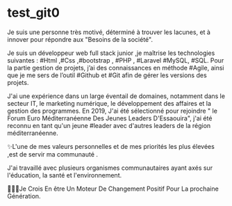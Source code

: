 # test_git0
Je suis une personne très motivé, déterminé à trouver les lacunes, et à innover pour répondre aux "Besoins de la société".

 Je suis un développeur web full stack junior ,je maîtrise les technologies suivantes :
 #Html ,#Css ,#bootstrap , #PHP , #Laravel #MySQL, #SQL.
 Pour la partie gestion de projets, j’ai des connaissances en méthode #Agile, ainsi que je me sers de l’outil #Github et #Git afin de gérer les versions des projets. 

 J'ai une expérience dans un large éventail de domaines, notamment dans le secteur IT, le marketing 
 numérique, le développement des affaires et la gestion des programmes.
 En 2019, J'ai été sélectionné pour rejoindre " le Forum Euro Méditerranéenne Des Jeunes Leaders 
 D'Essaouira", j'ai été reconnu en tant qu'un jeune #leader avec d'autres leaders de la région 
 méditerranéenne.

✨L'une de mes valeurs personnelles et de mes priorités les plus élevées ,est de servir ma communauté .

 J'ai travaillé avec plusieurs organismes communautaires ayant axés sur l'éducation, la santé et 
 l'environnement.
 
 🧑🏻‍🚀Je Crois En être Un Moteur De Changement Positif Pour La prochaine Génération.
